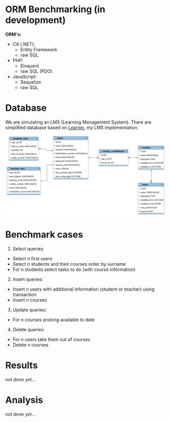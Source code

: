 # ORM Benchmarking (in development)

**ORM's:**
* C# (.NET):
  * Entity Framework
  * raw SQL
* PHP:
  * Eloquent
  * raw SQL (PDO)
* JavaScript:
  * Sequelize
  * raw SQL

# Database
We are simulating an LMS (Learning Management System). There are simplified database based on [Learnin](https://github.com/krzysztofhewelt/learnin), my LMS implementation.

![database.png](screenshots/database.png)

# Benchmark cases
1. Select queries:
* Select n first users
* Select n students and their courses order by surname
* For n students select tasks to do (with course information)
2. Insert queries:
* Insert n users with additional information (student or teacher) using transaction
* Insert n courses
3. Update queries:
* For n courses prolong available to date
4. Delete queries:
* For n users take them out of courses
* Delete n courses

# Results
_not done yet..._

# Analysis
_not done yet..._
